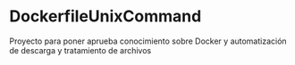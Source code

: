 # DockerfileUnixCommand
Proyecto para poner aprueba conocimiento sobre Docker y automatización de descarga y tratamiento de archivos
